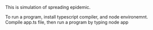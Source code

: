 This is simulation of spreading epidemic.

To run a program, install typescript compiler, and node environemnt.
Compile app.ts file, then run a program by typing node app

